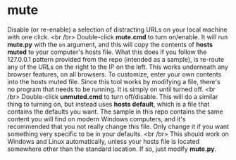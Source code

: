 # mute
Disable (or re-enable) a selection of distracting URLs on your local machine with one click.
<br /br>
Double-click **mute.cmd** to turn on/enable. It will run **mute.py** with the `on` argument, and this will copy the contents of **hosts muted** to your computer's hosts file. What this does if you follow the 127.0.0.1 pattern provided from the repo (intended as a sample), is re-route any of the URLs on the right to the IP on the left. This works underneath any browser features, on all browsers. To customize, enter your own contents into the hosts muted file. Since this tool works by modifying a file, there's no program that needs to be running. It is simply on until turned off.
<br /br>
Double-click **unmuted.cmd** to turn off/disable. This will do a similar thing to turning on, but instead uses **hosts default**, which is a file that contains the defaults you want. The sample in this repo contains the same content you will find on modern Windows computers, and it's recommended that you not really change this file. Only change it if you want something very specific to be in your defaults.
<br /br>
This should work on Windows and Linux automatically, unless your hosts file is located somewhere other than the standard location. If so, just modify **mute.py**.
